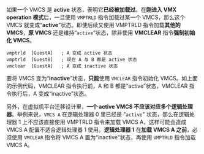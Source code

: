 
如果一个 VMCS 是 **active** 状态，表明它**已经被加载过**。在**刚进入 VMX operation 模式**后，一旦使用 `VMPTRLD` 指令加载过某一个 VMCS，那么这个 VMCS 就变成“**active**”状态。即使后续又使用 VMPTRLD 指令加载**其他的 VMCS**，**原 VMCS** 还是维持“`active`”状态，除非使用 **VMCLEAR** 指令**强制初始化 VMCS**。

```
vmptrld  [GuestA]   ; A 变成 active 状态
vmptrld  [GuestB]   ; 现在 A 与 B 都是 active 状态
vmclear  [GuestA]   ; A 变成 inactive 状态
```

要将 VMCS 变为“**inactive**”状态，**只能**使用 `VMCLEAR` 指令初始化 VMCS。如上面的示例代码，VMCLEAR 指令执行前，A 和 B 都是“active”状态，VMCLEAR 指令执行后，A 变成“inactive”状态。

另外，在虚拟机平台迁移设计里，**一个 active VMCS 不应该对应多个逻辑处理器**。举例来说，`VMCS A` 在逻辑处理器 0 里已经是 "`active`" 状态，那么在逻辑处理器 1 上不应该直接使用 VMPTRLD 指令来加载 VMCS A，这样可能会造成 VMCS A 配置不适合逻辑处理器 1 使用。**逻辑处理器 1** 在**加载 VMCS A 之前**，必须使用 `VMCLEAR` 指令将  VMCS A 置为“inactive”状态，再使用 `VMPTRLD` 指令加载 VMCS A。